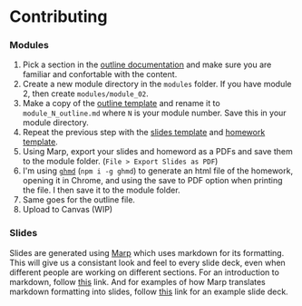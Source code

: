 # Contributing

### Modules

1. Pick a section in the [outline documentation](outline.md) and make
   sure you are familiar and confortable with the content.
2. Create a new module directory in the `modules` folder. If you have module 2,
   then create `modules/module_02`.
3. Make a copy of the [outline template](templates/outline_template.md) and
   rename it to `module_N_outline.md` where `N` is your module number. Save
   this in your module directory.
4. Repeat the previous step with the [slides
   template](templates/slides_template.md) and [homework
   template](templates/homework_template.md).
5. Using Marp, export your slides and homeword as a PDFs and save them to the
   module folder. (`File > Export Slides as PDF`)
6. I'm using [`ghmd`](https://github.com/alxlu/ghmd) (`npm i -g ghmd`) to
   generate an html file of the homework, opening it in Chrome, and using the
   save to PDF option when printing the file. I then save it to the module
   folder.
7. Same goes for the outline file.
8. Upload to Canvas (WIP)


### Slides

Slides are generated using [Marp](https://yhatt.github.io/marp/) which uses
markdown for its formatting. This will give us a consistant look and feel to
every slide deck, even when different people are working on different sections.
For an introduction to markdown, follow
[this](https://daringfireball.net/projects/markdown/syntax) link. And for
examples of how Marp translates markdown formatting into slides, follow
[this](https://raw.githubusercontent.com/yhatt/marp/master/example.md) link for
an example slide deck.
